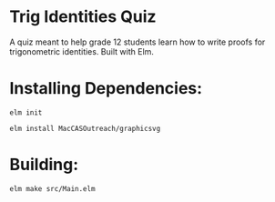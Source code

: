 # Trig Identities Quiz

A quiz meant to help grade 12 students learn how to write proofs for trigonometric identities. Built with Elm.

# Installing Dependencies:

`elm init`

`elm install MacCASOutreach/graphicsvg`

# Building:

`elm make src/Main.elm`


